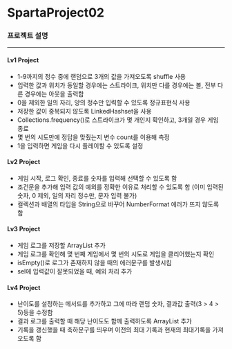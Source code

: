 # SpartaProject02
### 프로젝트 설명
___

#### Lv1 Project

+ 1-9까지의 정수 중에 랜덤으로 3개의 값을 가져오도록 shuffle 사용
+ 입력한 값과 위치가 동일할 경우에는 스트라이크, 위치만 다를 경우에는 볼, 전부 다른 경우에는 아웃을 출력함
+ 0을 제외한 일의 자리, 양의 정수만 입력할 수 있도록 정규표현식 사용
+ 저장한 값이 중복되지 않도록 LinkedHashset을 사용
+ Collections.frequency()로 스트라이크가 몇 개인지 확인하고, 3개일 경우 게임 종료
+ 몇 번의 시도만에 정답을 맞췄는지 변수 count를 이용해 측정
+ 1을 입력하면 게임을 다시 플레이할 수 있도록 설정

#### Lv2 Project

+ 게임 시작, 로그 확인, 종료를 숫자를 입력해 선택할 수 있도록 함
+ 조건문을 추가해 입력 값의 예외를 정확한 이유로 처리할 수 있도록 함 (이미 입력된 숫자, 0 제외, 일의 자리 정수만, 문자 입력 불가)
+ 컬렉션과 배열의 타입을 String으로 바꾸어 NumberFormat 에러가 뜨지 않도록 함

#### Lv3 Project

+ 게임 로그를 저장할 ArrayList 추가
+ 게임 로그를 확인해 몇 번째 게임에서 몇 번의 시도로 게임을 클리어했는지 확인
+ isEmpty()로 로그가 존재하지 않을 때의 에러문구를 발생시킴
+ sel에 입력값이 잘못되었을 때, 예외 처리 추가

#### Lv4 Project
+ 난이도를 설정하는 메서드를 추가하고 그에 따라 랜덤 숫자, 결과값 출력(3 > 4 > 5)등을 수정함
+ 결과 로그를 출력할 때 해당 난이도도 함께 출력하도록 ArrayList 추가
+ 기록을 갱신했을 때 축하문구를 띄우며 이전의 최대 기록과 현재의 최대기록을 가져오도록 함
